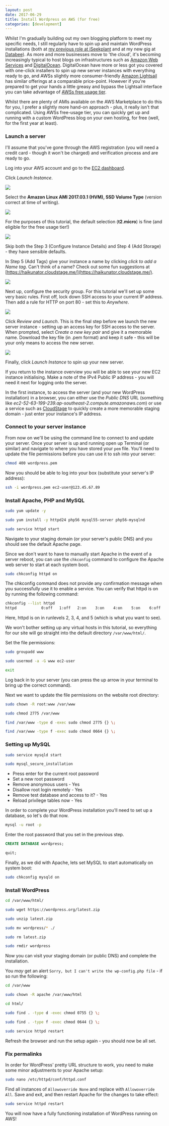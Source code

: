 ```yaml
---
layout: post
date: 2017-06-29
title: Install Wordpress on AWS (for free)
categories: [development]
---
```

Whilst I'm gradually building out my own blogging platform to meet my specific needs, I still regularly have to spin up and maintain WordPress installations (both at [my previous role at iSeekplant](https://www.iseekplant.com.au/blog) and at my new gig at [Databee](https://databee.com.au)).  As more and more businesses move to 'the cloud', it's becoming increasingly typical to host blogs on infrastructures such as [Amazon Web Services](https://aws.amazon.com) and [DigitalOcean](https://www.digitalocean.com/).  DigitalOcean have more or less got you covered with one-click installers to spin up new server instances with everything ready to go, and AWSs slightly more consumer-friendly [Amazon Lightsail](https://amazonlightsail.com/) has similar offerings at a comparable price-point.  However if you're prepared to get your hands a little greasy and bypass the Lightsail interface you can take advantage of [AWSs free usage tier](https://aws.amazon.com/free/).

Whilst there are plenty of AMIs available on the AWS Marketplace to do this for you, I prefer a slightly more hand-on approach - plus, it really isn't that complicated.  Using AWSs free-usage tier, you can quickly get up and running with a custom WordPress blog on your own hosting, for free (well, for the first year at least).

### Launch a server

I'll assume that you've gone through the AWS registration (you will need a credit card - though it won't be charged) and verification process and are ready to go.

Log into your AWS account and go to the [EC2 dashboard](https://ap-southeast-2.console.aws.amazon.com/ec2/v2/home?region=ap-southeast-2#).

Click _Launch Instance_.

![](/assets/img/aws/wordpress/1.png)

Select the **Amazon Linux AMI 2017.03.1 (HVM), SSD Volume Type** (version correct at time of writing).

![](/assets/img/aws/wordpress/2.png)

For the purposes of this tutorial, the default selection (**t2.micro**) is fine (and eligible for the free usage tier!)

![](/assets/img/aws/wordpress/3.png)

Skip both the Step 3 (Configure Instance Details) and Step 4 (Add Storage) - they have sensible defaults.

In Step 5 (Add Tags) give your instance a name by clicking _click to add a Name tag_. Can't think of a name? Check out some fun suggestions at [https://haikunator.cloudstage.me/](https://haikunator.cloudstage.me/).

![](/assets/img/aws/wordpress/4.png)

Next up, configure the security group.  For this tutorial we'll set up some very basic rules.  First off, lock down SSH access to your current IP address.  Then add a rule for HTTP on port 80 - set this to _Anywhere_.

![](/assets/img/aws/wordpress/5.png)

Click _Review and Launch_.  This is the final step before we launch the new server instance - setting up an access key for SSH access to the server.  When prompted, select _Create a new key pair_ and give it a memorable name.  Download the key file (in .pem format) and keep it safe - this will be your only means to access the new server.

![](/assets/img/aws/wordpress/6.png)

Finally, click _Launch Instance_ to spin up your new server.

If you return to the instance overview you will be able to see your new EC2 instance initialising.  Make a note of the IPv4 Public IP address - you will need it next for logging onto the server.

In the first instance, to access the server (and your new WordPress installation) in a browser, you can either use the _Public DNS_ URL (something like _ec2-52-63-199-239.ap-southeast-2.compute.amazonaws.com_) or use a service such as [CloudStage](/cloudstage) to quickly create a more memorable staging domain - just enter your instance's IP address.

### Connect to your server instance

From now on we'll be using the command line to connect to and update your server.  Once your server is up and running open up Terminal (or similar) and navigate to where you have stored your `pem` file.  You'll need to update the file permissions before you can use it to ssh into your server:

```bash
chmod 400 wordpress.pem
```

Now you should be able to log into your box (substitute your server's IP address):

```bash
ssh -i wordpress.pem ec2-user@123.45.67.89
```

### Install Apache, PHP and MySQL

```bash
sudo yum update -y
```
```bash
sudo yum install -y httpd24 php56 mysql55-server php56-mysqlnd
```
```bash
sudo service httpd start
```

Navigate to your staging domain (or your server's public DNS) and you should see the default Apache page.

Since we don't want to have to manually start Apache in the event of a server reboot, you can use the `chkconfig` command to configure the Apache web server to start at each system boot.

```bash
sudo chkconfig httpd on
```

The chkconfig command does not provide any confirmation message when you successfully use it to enable a service. You can verify that httpd is on by running the following command:

```bash
chkconfig --list httpd
httpd           0:off   1:off   2:on    3:on    4:on    5:on    6:off
```

Here, httpd is on in runlevels 2, 3, 4, and 5 (which is what you want to see).

We won't bother setting up any virtual hosts in this tutorial, so everything for our site will go straight into the default directory `/var/www/html/`.

Set the file permissions:

```bash
sudo groupadd www
```
```bash
sudo usermod -a -G www ec2-user
```
```bash
exit
```
Log back in to your server (you can press the up arrow in your terminal to bring up the correct command).

Next we want to update the file permissions on the website root directory:

```bash
sudo chown -R root:www /var/www
```
```bash
sudo chmod 2775 /var/www
```
```bash
find /var/www -type d -exec sudo chmod 2775 {} \;
```
```bash
find /var/www -type f -exec sudo chmod 0664 {} \;
```

### Setting up MySQL

```bash
sudo service mysqld start
```
```bash
sudo mysql_secure_installation
```

* Press enter for the current root password
* Set a new root password
* Remove anonymous users - Yes
* Disallow root login remotely - Yes
* Remove test database and access to it? - Yes
* Reload privilege tables now - Yes

In order to complete your WordPress installation you'll need to set up a database, so let's do that now.

```bash
mysql -u root -p
```

Enter the root password that you set in the previous step.

```sql
CREATE DATABASE wordpress;
```
```sql
quit;
```

Finally, as we did with Apache, lets set MySQL to start automatically on system boot:

```bash
sudo chkconfig mysqld on
```

### Install WordPress

```bash
cd /var/www/html/
```
```bash
sudo wget https://wordpress.org/latest.zip
```
```bash
sudo unzip latest.zip
```
```bash
sudo mv wordpress/* ./
```
```bash
sudo rm latest.zip
```
```bash
sudo rmdir wordpress
```

Now you can visit your staging domain (or public DNS) and complete the installation.

You _may_ get an alert `Sorry, but I can't write the wp-config.php file` - if so run the following:

```bash
cd /var/www
```
```bash
sudo chown -R apache /var/www/html
```
```bash
cd html/
```
```bash
sudo find . -type d -exec chmod 0755 {} \;
```
```bash
sudo find . -type f -exec chmod 0644 {} \;
```
```bash
sudo service httpd restart
```

Refresh the browser and run the setup again - you should now be all set.

### Fix permalinks

In order for WordPress' pretty URL structure to work, you need to make some minor adjustments to your Apache setup:

```bash
sudo nano /etc/httpd/conf/httpd.conf
```

Find all instances of `Allowoverride None` and replace with `Allowoverride All`.  Save and exit, and then restart Apache for the changes to take effect:

```bash
sudo service httpd restart
```

You will now have a fully functioning installation of WordPress running on AWS!

